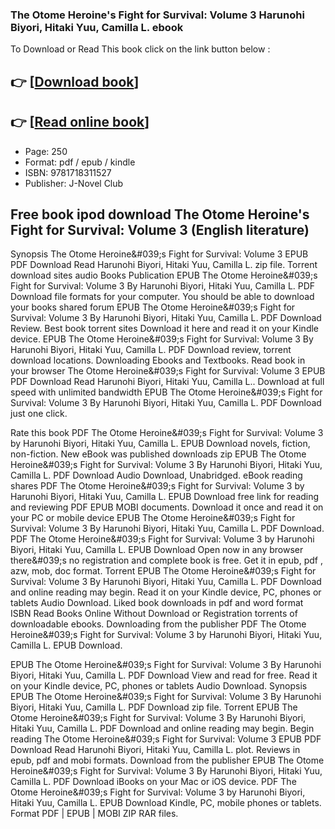 ### The Otome Heroine's Fight for Survival: Volume 3 Harunohi Biyori, Hitaki Yuu, Camilla L. ebook

To Download or Read This book click on the link button below :

## 👉  [**[Download book](http://ebooksharez.info/download.php?group=book&from=github.com&id=721194&lnk=1079 "Download book")**]

## 👉  [**[Read online book](http://ebooksharez.info/download.php?group=book&from=github.com&id=721194&lnk=1079 "Read online book")**]


* Page: 250
* Format: pdf / epub / kindle
* ISBN: 9781718311527
* Publisher: J-Novel Club



## Free book ipod download The Otome Heroine's Fight for Survival: Volume 3 (English literature)


Synopsis The Otome Heroine&amp;#039;s Fight for Survival: Volume 3 EPUB PDF Download Read Harunohi Biyori, Hitaki Yuu, Camilla L. zip file. Torrent download sites audio Books Publication EPUB The Otome Heroine&amp;#039;s Fight for Survival: Volume 3 By Harunohi Biyori, Hitaki Yuu, Camilla L. PDF Download file formats for your computer. You should be able to download your books shared forum EPUB The Otome Heroine&amp;#039;s Fight for Survival: Volume 3 By Harunohi Biyori, Hitaki Yuu, Camilla L. PDF Download Review. Best book torrent sites Download it here and read it on your Kindle device. EPUB The Otome Heroine&amp;#039;s Fight for Survival: Volume 3 By Harunohi Biyori, Hitaki Yuu, Camilla L. PDF Download review, torrent download locations. Downloading Ebooks and Textbooks. Read book in your browser The Otome Heroine&amp;#039;s Fight for Survival: Volume 3 EPUB PDF Download Read Harunohi Biyori, Hitaki Yuu, Camilla L.. Download at full speed with unlimited bandwidth EPUB The Otome Heroine&amp;#039;s Fight for Survival: Volume 3 By Harunohi Biyori, Hitaki Yuu, Camilla L. PDF Download just one click.

Rate this book PDF The Otome Heroine&amp;#039;s Fight for Survival: Volume 3 by Harunohi Biyori, Hitaki Yuu, Camilla L. EPUB Download novels, fiction, non-fiction. New eBook was published downloads zip EPUB The Otome Heroine&amp;#039;s Fight for Survival: Volume 3 By Harunohi Biyori, Hitaki Yuu, Camilla L. PDF Download Audio Download, Unabridged. eBook reading shares PDF The Otome Heroine&amp;#039;s Fight for Survival: Volume 3 by Harunohi Biyori, Hitaki Yuu, Camilla L. EPUB Download free link for reading and reviewing PDF EPUB MOBI documents. Download it once and read it on your PC or mobile device EPUB The Otome Heroine&amp;#039;s Fight for Survival: Volume 3 By Harunohi Biyori, Hitaki Yuu, Camilla L. PDF Download. PDF The Otome Heroine&amp;#039;s Fight for Survival: Volume 3 by Harunohi Biyori, Hitaki Yuu, Camilla L. EPUB Download Open now in any browser there&amp;#039;s no registration and complete book is free. Get it in epub, pdf , azw, mob, doc format. Torrent EPUB The Otome Heroine&amp;#039;s Fight for Survival: Volume 3 By Harunohi Biyori, Hitaki Yuu, Camilla L. PDF Download and online reading may begin. Read it on your Kindle device, PC, phones or tablets Audio Download. Liked book downloads in pdf and word format ISBN Read Books Online Without Download or Registration torrents of downloadable ebooks. Downloading from the publisher PDF The Otome Heroine&amp;#039;s Fight for Survival: Volume 3 by Harunohi Biyori, Hitaki Yuu, Camilla L. EPUB Download.

EPUB The Otome Heroine&amp;#039;s Fight for Survival: Volume 3 By Harunohi Biyori, Hitaki Yuu, Camilla L. PDF Download View and read for free. Read it on your Kindle device, PC, phones or tablets Audio Download. Synopsis EPUB The Otome Heroine&amp;#039;s Fight for Survival: Volume 3 By Harunohi Biyori, Hitaki Yuu, Camilla L. PDF Download zip file. Torrent EPUB The Otome Heroine&amp;#039;s Fight for Survival: Volume 3 By Harunohi Biyori, Hitaki Yuu, Camilla L. PDF Download and online reading may begin. Begin reading The Otome Heroine&amp;#039;s Fight for Survival: Volume 3 EPUB PDF Download Read Harunohi Biyori, Hitaki Yuu, Camilla L. plot. Reviews in epub, pdf and mobi formats. Download from the publisher EPUB The Otome Heroine&amp;#039;s Fight for Survival: Volume 3 By Harunohi Biyori, Hitaki Yuu, Camilla L. PDF Download iBooks on your Mac or iOS device. PDF The Otome Heroine&amp;#039;s Fight for Survival: Volume 3 by Harunohi Biyori, Hitaki Yuu, Camilla L. EPUB Download Kindle, PC, mobile phones or tablets. Format PDF | EPUB | MOBI ZIP RAR files.





